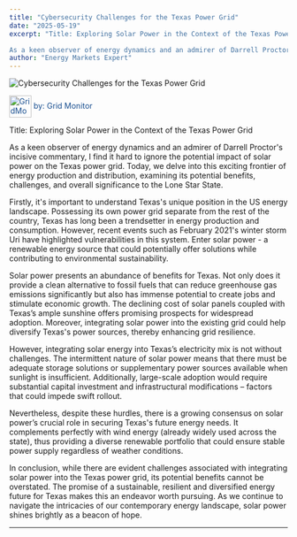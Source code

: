 ```yaml
---
title: "Cybersecurity Challenges for the Texas Power Grid"
date: "2025-05-19"
excerpt: "Title: Exploring Solar Power in the Context of the Texas Power Grid

As a keen observer of energy dynamics and an admirer of Darrell Proctor's inci..."
author: "Energy Markets Expert"
---
```




![Cybersecurity Challenges for the Texas Power Grid](https://blog-images-folder.s3.eu-west-1.amazonaws.com/Cybersecurity-Challenges-for-the-Texas-Power-Grid.jpg)

<span style="color: #194f90; vertical-align: middle; display: inline;">
  <img src="../assets/gridMonitorAI-icon.png" alt="GridMonitor icon" width="40" style="vertical-align: middle; display: inline;"> by:
  <a href="/" style="color: #194f90; text-decoration: none;">Grid Monitor</a>
</span>

Title: Exploring Solar Power in the Context of the Texas Power Grid

As a keen observer of energy dynamics and an admirer of Darrell Proctor's incisive commentary, I find it hard to ignore the potential impact of solar power on the Texas power grid. Today, we delve into this exciting frontier of energy production and distribution, examining its potential benefits, challenges, and overall significance to the Lone Star State.

Firstly, it's important to understand Texas's unique position in the US energy landscape. Possessing its own power grid separate from the rest of the country, Texas has long been a trendsetter in energy production and consumption. However, recent events such as February 2021's winter storm Uri have highlighted vulnerabilities in this system. Enter solar power - a renewable energy source that could potentially offer solutions while contributing to environmental sustainability.

Solar power presents an abundance of benefits for Texas. Not only does it provide a clean alternative to fossil fuels that can reduce greenhouse gas emissions significantly but also has immense potential to create jobs and stimulate economic growth. The declining cost of solar panels coupled with Texas’s ample sunshine offers promising prospects for widespread adoption. Moreover, integrating solar power into the existing grid could help diversify Texas's power sources, thereby enhancing grid resilience.

However, integrating solar energy into Texas’s electricity mix is not without challenges. The intermittent nature of solar power means that there must be adequate storage solutions or supplementary power sources available when sunlight is insufficient. Additionally, large-scale adoption would require substantial capital investment and infrastructural modifications – factors that could impede swift rollout.

Nevertheless, despite these hurdles, there is a growing consensus on solar power’s crucial role in securing Texas's future energy needs. It complements perfectly with wind energy (already widely used across the state), thus providing a diverse renewable portfolio that could ensure stable power supply regardless of weather conditions.

In conclusion, while there are evident challenges associated with integrating solar power into the Texas power grid, its potential benefits cannot be overstated. The promise of a sustainable, resilient and diversified energy future for Texas makes this an endeavor worth pursuing. As we continue to navigate the intricacies of our contemporary energy landscape, solar power shines brightly as a beacon of hope.

---